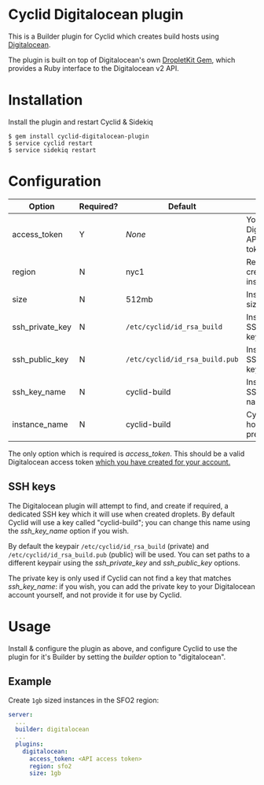 Cyclid Digitalocean plugin
==========================

This is a Builder plugin for Cyclid which creates build hosts using [Digitalocean](https://www.digitalocean.com/).

The plugin is built on top of Digitalocean's own [DropletKit Gem](https://rubygems.org/gems/droplet_kit), which provides a Ruby interface to the Digitalocean v2 API.

# Installation

Install the plugin and restart Cyclid & Sidekiq

```
$ gem install cyclid-digitalocean-plugin
$ service cyclid restart
$ service sidekiq restart
```

# Configuration

| Option | Required? | Default | Notes |
| --- | --- | --- | --- |
| access\_token | Y | _None_ | Your Digitalocean API access token |
| region | N | nyc1 | Region to create build instances |
| size | N | 512mb | Instance size |
| ssh\_private\_key | N | `/etc/cyclid/id_rsa_build` | Instance SSH private key |
| ssh\_public\_key | N | `/etc/cyclid/id_rsa_build.pub` | Instance SSH public key |
| ssh\_key\_name | N | cyclid-build | Instance SSH key name |
| instance\_name | N | cyclid-build | Cyclid build host name prefix |

The only option which is required is _access\_token_. This should be a valid Digitalocean access token [which you have created for your account.](https://www.digitalocean.com/community/tutorials/how-to-use-the-digitalocean-api-v2)

## SSH keys

The Digitalocean plugin will attempt to find, and create if required, a dedicated SSH key which it will use when created droplets. By default Cyclid will use a key called "cyclid-build"; you can change this name using the _ssh\_key\_name_ option if you wish.

By default the keypair `/etc/cyclid/id_rsa_build` (private) and `/etc/cyclid/id_rsa_build.pub` (public) will be used. You can set paths to a different keypair using the _ssh\_private\_key_ and _ssh\_public\_key_ options.

The private key is only used if Cyclid can not find a key that matches _ssh\_key\_name_: if you wish, you can add the private key to your Digitalocean account yourself, and not provide it for use by Cyclid.

# Usage

Install & configure the plugin as above, and configure Cyclid to use the plugin for it's Builder by setting the _builder_ option to "digitalocean".

## Example

Create `1gb` sized instances in the SFO2 region:

```yaml
server:
  ...
  builder: digitalocean
  ...
  plugins:
    digitalocean:
      access_token: <API access token>
      region: sfo2
      size: 1gb
```
